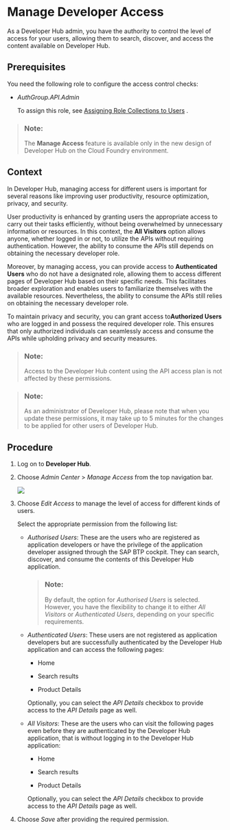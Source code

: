 <!-- loio9df3ecea96b34c5a92ff67d6188470b9 -->

# Manage Developer Access

As a Developer Hub admin, you have the authority to control the level of access for your users, allowing them to search, discover, and access the content available on Developer Hub.



<a name="loio9df3ecea96b34c5a92ff67d6188470b9__prereq_wrk_nrx_nyb"/>

## Prerequisites

You need the following role to configure the access control checks:

-   *AuthGroup.API.Admin* 

    To assign this role, see [Assigning Role Collections to Users](APIM-Initial-Setup/assigning-role-collections-to-users-80bb02e.md) .


> ### Note:  
> The **Manage Access** feature is available only in the new design of Developer Hub on the Cloud Foundry environment.



<a name="loio9df3ecea96b34c5a92ff67d6188470b9__context_wsd_mrx_nyb"/>

## Context

In Developer Hub, managing access for different users is important for several reasons like improving user productivity, resource optimization, privacy, and security.

User productivity is enhanced by granting users the appropriate access to carry out their tasks efficiently, without being overwhelmed by unnecessary information or resources. In this context, the **All Visitors** option allows anyone, whether logged in or not, to utilize the APIs without requiring authentication. However, the ability to consume the APIs still depends on obtaining the necessary developer role.

Moreover, by managing access, you can provide access to **Authenticated Users** who do not have a designated role, allowing them to access different pages of Developer Hub based on their specific needs. This facilitates broader exploration and enables users to familiarize themselves with the available resources. Nevertheless, the ability to consume the APIs still relies on obtaining the necessary developer role.

To maintain privacy and security, you can grant access to**Authorized Users** who are logged in and possess the required developer role. This ensures that only authorized individuals can seamlessly access and consume the APIs while upholding privacy and security measures.

> ### Note:  
> Access to the Developer Hub content using the API access plan is not affected by these permissions.

> ### Note:  
> As an administrator of Developer Hub, please note that when you update these permissions, it may take up to 5 minutes for the changes to be applied for other users of Developer Hub.



<a name="loio9df3ecea96b34c5a92ff67d6188470b9__steps_x4n_ksx_nyb"/>

## Procedure

1.  Log on to **Developer Hub**.

2.  Choose *Admin Center* \> *Manage Access* from the top navigation bar.

    ![](images/Manage_Access_SUI_492ece2.png)

3.  Choose *Edit Access* to manage the level of access for different kinds of users.

    Select the appropriate permission from the following list:

    -   *Authorised Users*: These are the users who are registered as application developers or have the privilege of the application developer assigned through the SAP BTP cockpit. They can search, discover, and consume the contents of this Developer Hub application.

        > ### Note:  
        > By default, the option for *Authorised Users* is selected. However, you have the flexibility to change it to either *All Visitors* or *Authenticated Users*, depending on your specific requirements.


    -   *Authenticated Users*: These users are not registered as application developers but are successfully authenticated by the Developer Hub application and can access the following pages:

        -   Home

        -   Search results

        -   Product Details


        Optionally, you can select the *API Details* checkbox to provide access to the *API Details* page as well.

    -   *All Visitors*: These are the users who can visit the following pages even before they are authenticated by the Developer Hub application, that is without logging in to the Developer Hub application:

        -   Home

        -   Search results

        -   Product Details


        Optionally, you can select the *API Details* checkbox to provide access to the *API Details* page as well.


4.  Choose *Save* after providing the required permission.


